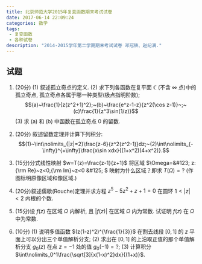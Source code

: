 ```yaml
---
title: 北京师范大学2015年复变函数期末考试试卷
date: 2017-06-14 22:09:24
categories: 数学
tags:
 - 复变函数
 - 各种试卷
description: "2014-2015学年第二学期期末考试试卷 邓冠铁、赵纪满."
---
```


## 试题

1. (20分)
    (1) 叙述孤立奇点的定义.
    (2) 求下列各函数在复平面 $\mathbb{C}$ (不含 $\infty$ 点)中的孤立奇点, 孤立奇点各属于哪一种类型(极点指明阶数); $$(a)~\frac{1}{z(z^2+1)^2};~(b)~\frac{e^z-1-z}{z^2(\cos z-1)}~;~(c)\frac{1}{z^3\sin(1/z)}$$
    (3) 求 (a) 和 (b) 中函数在孤立奇点 $0$ 的留数.

2. (20分) 叙述留数定理并计算下列积分: $$(1)~\int\nolimits_{|z|=2}\frac{z-6}{z^2(z^2-1)}dz;~(2)\int\nolimits_{-\infty}^{+\infty}\frac{x\sin xdx}{(1+x^2)(4+x^2)}.$$

3. (15分)分式线性映射 $w=T(z)=\frac{z-1}{z+1}$ 将区域 $\Omega=\&#123; z:{\rm Re}~z<0,{\rm Im}~z<0 \&#125; $ 映射为什么区域？即求 $T(\Omega)=?$ (作图标明原像区域和像区域.)

4. (20分)叙述儒歇(Rouche)定理并求方程 $z^5-5z^2+z+1=0$ 在圆环 $1<|z|<2$ 内根的个数.

5. (15分)设 $f(z)$ 在区域 $\Omega$ 内解析, 且 $|f(z)|$ 在区域 $\Omega$ 内为常数. 试证明 $f(z)$ 在 $\Omega$ 中为常数.

6. (10分)
    (1) 说明多值函数 $(z(1-z)^2)^{\frac{1}{3}}$ 在割去线段 $[0,1]$ 的 $z$ 平面上可以分出三个单值解析分支;
    (2) 求出在 $[0,1]$ 的上沿取正值的那个单值解析分支 $g_0(z)$ 在点 $z=-1$ 处的值 $g_0(-1)=?$;
    (3) 计算积分 $\int\nolimits_0^1\frac{\sqrt[3]{x(1-x)^2}dx}{(1+x)}$.